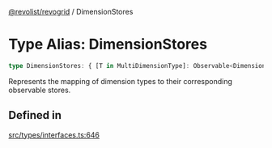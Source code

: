 [@revolist/revogrid](README.md) / DimensionStores

# Type Alias: DimensionStores

```ts
type DimensionStores: { [T in MultiDimensionType]: Observable<DimensionSettingsState> };
```

Represents the mapping of dimension types to their corresponding observable stores.

## Defined in

[src/types/interfaces.ts:646](https://github.com/revolist/revogrid/blob/1d7f63e049242097564b7da6ec33fe3875543951/src/types/interfaces.ts#L646)
